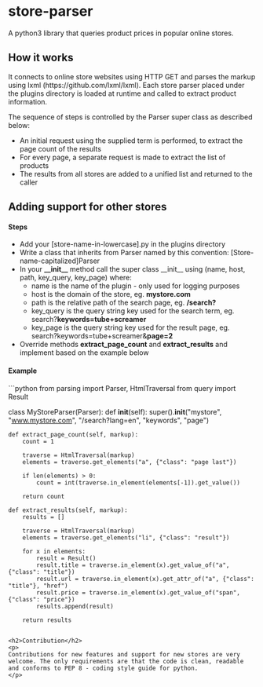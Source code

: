 # store-parser
A python3 library that queries product prices in popular online stores.

<h2>How it works</h2>
<p>
It connects to online store websites using HTTP GET and parses the markup using lxml (https://github.com/lxml/lxml). Each store parser placed under the plugins directory is loaded at runtime and called to extract product information.
</p>
<p>
The sequence of steps is controlled by the Parser super class as described below:
</p>
<ul>
<li>An initial request using the supplied term is performed, to extract the page count of the results</li>
<li>For every page, a separate request is made to extract the list of products</li>
<li>The results from all stores are added to a unified list and returned to the caller</li>
</ul>

<h2>Adding support for other stores</h2>
<h4>Steps</h4>
<ul>
<li>Add your [store-name-in-lowercase].py in the plugins directory</li>
<li>Write a class that inherits from Parser named by this convention: [Store-name-capitalized]Parser</li>
<li>In your <b>__init__</b> method call the super class __init__ using (name, host, path, key_query, key_page) where:
  <ul>
    <li>name is the name of the plugin - only used for logging purposes</li>
    <li>host is the domain of the store, eg. <b>mystore.com</b></li>
    <li>path is the relative path of the search page, eg. <b>/search?</b></li>
    <li>key_query is the query string key used for the search term, eg. search?<b>keywords=tube+screamer</b></li>
    <li>key_page is the query string key used for the result page, eg. search?keywords=tube+screamer&<b>page=2</b></li>
  </ul>
</li>
<li>
Override methods <b>extract_page_count</b> and <b>extract_results</b> and implement based on the example below
</li>
</ul>
<h4>Example</h4>
```python
from parsing import Parser, HtmlTraversal
from query import Result


class MyStoreParser(Parser):
    def __init__(self):
        super().__init__("mystore", "www.mystore.com", "/search?lang=en", "keywords", "page")

    def extract_page_count(self, markup):
        count = 1

        traverse = HtmlTraversal(markup)
        elements = traverse.get_elements("a", {"class": "page last"})

        if len(elements) > 0:
            count = int(traverse.in_element(elements[-1]).get_value())

        return count

    def extract_results(self, markup):
        results = []

        traverse = HtmlTraversal(markup)
        elements = traverse.get_elements("li", {"class": "result"})

        for x in elements:
            result = Result()
            result.title = traverse.in_element(x).get_value_of("a", {"class": "title"})
            result.url = traverse.in_element(x).get_attr_of("a", {"class": "title"}, "href")
            result.price = traverse.in_element(x).get_value_of("span", {"class": "price"})
            results.append(result)

        return results
```

<h2>Contribution</h2>
<p>
Contributions for new features and support for new stores are very welcome. The only requirements are that the code is clean, readable and conforms to PEP 8 - coding style guide for python.
</p>
